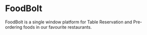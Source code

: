 # FoodBolt
FoodBolt is a single window platform for Table Reservation and Pre-ordering foods in our favourite restaurants.
